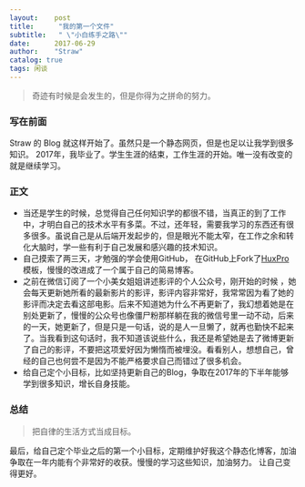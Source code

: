 ```yaml
---
layout:    post
title:      "我的第一个文件"
subtitle:   " \"小白练手之路\""
date:      2017-06-29
author:    "Straw"
catalog: true
tags: 闲谈
---
```

>奇迹有时候是会发生的，但是你得为之拼命的努力。
  
### 写在前面
Straw 的 Blog 就这样开始了。虽然只是一个静态网页，但是也足以让我学到很多知识。
2017年，我毕业了。学生生涯的结束，工作生涯的开始。唯一没有改变的就是继续学习。

###  正文
 - 当还是学生的时候，总觉得自己任何知识学的都很不错，当真正的到了工作中，才明白自己的技术水平有多菜。不过，还年轻，需要我学习的东西还有很多很多。虽说自己是从后端开发起步的，但是眼光不能太窄，在工作之余和转化大脑时，学一些有利于自己发展和感兴趣的技术知识。
 - 自己摸索了两三天，才勉强的学会使用GitHub， 在GitHub上Fork了[HuxPro](https://github.com/huxpro/huxpro.github.io/)模板，慢慢的改进成了一个属于自己的简易博客。
 - 之前在微信订阅了一个小美女姐姐讲述影评的个人公众号，刚开始的时候 ，她会每天更新她所看的最新影片的影评，影评内容非常好，我常常因为看了她的影评而决定去看这部电影。后来不知道她为什么不再更新了，我幻想着她是在别处更新了，慢慢的公众号也像僵尸粉那样躺在我的微信号里一动不动，后来的一天，她更新了，但是只是一句话，说的是人一旦懒了，就再也勤快不起来了。当我看到这句话时，我不知道该说些什么，我还是希望她是去了微博更新了自己的影评，不要把这项爱好因为懒惰而被埋没。看看别人，想想自己，曾经的自己也何尝不是因为不能严格要求自己而错过了很多机会。
 - 给自己定个小目标，比如坚持更新自己的Blog，争取在2017年的下半年能够学到很多知识，增长自身技能。


### 总结
> 把自律的生活方式当成目标。

最后，给自己定个毕业之后的第一个小目标，定期维护好我这个静态化博客，加油争取在一年内能有个非常好的收获。慢慢的学习这些知识，加油努力。
让自己变得更好。


 
